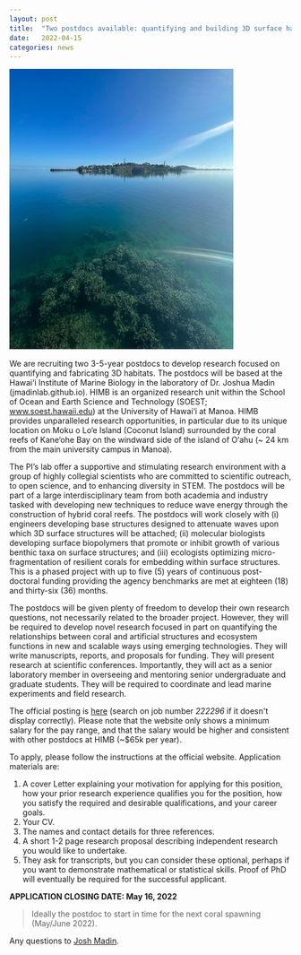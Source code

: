 ```yaml
---
layout: post
title:  "Two postdocs available: quantifying and building 3D surface habitats (closed)"
date:   2022-04-15
categories: news
---
```


<img src="/assets/posts/himb.jpeg" width="400"/>

We are recruiting two 3-5-year postdocs to develop research focused on quantifying and fabricating 3D habitats. The postdocs will be based at the Hawai‘i Institute of Marine Biology in the laboratory of Dr. Joshua Madin (jmadinlab.github.io). HIMB is an organized research unit within the School of Ocean and Earth Science and Technology (SOEST; www.soest.hawaii.edu) at the University of Hawai‘i at Manoa. HIMB provides unparalleled research opportunities, in particular due to its unique location on Moku o Lo‘e Island (Coconut Island) surrounded by the coral reefs of Kane‘ohe Bay on the windward side of the island of O‘ahu (~ 24 km from the main university campus in Manoa).

The PI’s lab offer a supportive and stimulating research environment with a group of highly collegial scientists who are committed to scientific outreach, to open science, and to enhancing diversity in STEM. The postdocs will be part of a large interdisciplinary team from both academia and industry tasked with developing new techniques to reduce wave energy through the construction of hybrid coral reefs. The postdocs will work closely with (i) engineers developing base structures designed to attenuate waves upon which 3D surface structures will be attached; (ii) molecular biologists developing surface biopolymers that promote or inhibit growth of various benthic taxa on surface structures; and (iii) ecologists optimizing micro-fragmentation of resilient corals for embedding within surface structures. This is a phased project with up to five (5) years of continuous post-doctoral funding providing the agency benchmarks are met at eighteen (18) and thirty-six (36) months.

The postdocs will be given plenty of freedom to develop their own research questions, not necessarily related to the broader project. However, they will be required to develop novel research focused in part on quantifying the relationships between coral and artificial structures and ecosystem functions in new and scalable ways using emerging technologies. They will write manuscripts, reports, and proposals for funding.  They will present research at scientific conferences. Importantly, they will act as a senior laboratory member in overseeing and mentoring senior undergraduate and graduate students. They will be required to coordinate and lead marine experiments and field research.

The official posting is [here](https://hcmweb521.rcuh.com/psp/hcmprd_exapp/EMPLOYEE/HRMS/c/HRS_HRAM.HRS_APP_SCHJOB.GBL?Page=HRS_APP_JBPST&Action=U&FOCUS=Applicant&SiteId=3&JobOpeningId=222296&PostingSeq=1
) (search on job number *222296* if it doesn't display correctly). Please note that the website only shows a minimum salary for the pay range, and that the salary would be higher and consistent with other postdocs at HIMB (~$65k per year). 

To apply, please follow the instructions at the official website. Application materials are:

1. A cover Letter explaining your motivation for applying for this position, how your prior research experience qualifies you for the position, how you satisfy the required and desirable qualifications, and your career goals.
2. Your CV.
3. The names and contact details for three references.
4. A short 1-2 page research proposal describing independent research you would like to undertake.
5. They ask for transcripts, but you can consider these optional, perhaps if you want to demonstrate mathematical or statistical skills. Proof of PhD will eventually be required for the successful applicant.

**APPLICATION CLOSING DATE: May 16, 2022**

> Ideally the postdoc to start in time for the next coral spawning (May/June 2022).

Any questions to [Josh Madin](mailto:jmadin@hawaii.edu).
